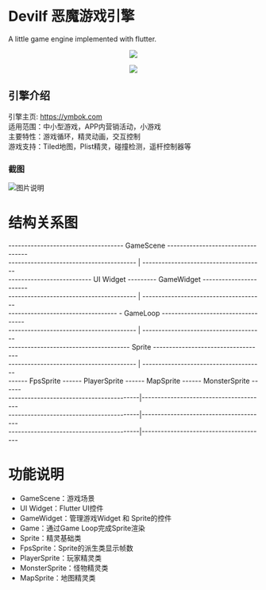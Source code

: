 # Devilf 恶魔游戏引擎  
A little game engine implemented with flutter.  

<p align="center" >
    <img src="https://img.shields.io/badge/flutter-2.2.3-green" />
</p>

<p align="center" >
    <img src="https://github.com/ym6745476/devilf/blob/master/logo.png?raw=true" />
</p>

## 引擎介绍  

引擎主页: https://ymbok.com   
适用范围：中小型游戏，APP内营销活动，小游戏   
主要特性：游戏循环，精灵动画，交互控制     
游戏支持：Tiled地图，Plist精灵，碰撞检测，遥杆控制器等     

### 截图 
![图片说明](https://raw.githubusercontent.com/ym6745476/devilf/master/screenshot/1.png "1.png")


# 结构关系图 
------------------------------------ GameScene ----------------------------------  
---------------------------------------- | --------------------------------------  
-------------------------- UI Widget --------- GameWidget -----------------------  
---------------------------------------- | --------------------------------------  
---------------------------------- - GameLoop -----------------------------------  
---------------------------------------- | --------------------------------------  
-------------------------------------- Sprite -----------------------------------  
---------------------------------------- | --------------------------------------  
------ FpsSprite ------ PlayerSprite ------ MapSprite ------ MonsterSprite ------  
-----------------------------------------|---------------------------------------  
-----------------------------------------|---------------------------------------  
-----------------------------------------|---------------------------------------  

# 功能说明
* GameScene：游戏场景  
* UI Widget：Flutter UI控件  
* GameWidget：管理游戏Widget 和 Sprite的控件  
* Game：通过Game Loop完成Sprite渲染  
* Sprite：精灵基础类  
* FpsSprite：Sprite的派生类显示帧数  
* PlayerSprite：玩家精灵类  
* MonsterSprite：怪物精灵类  
* MapSprite：地图精灵类  
